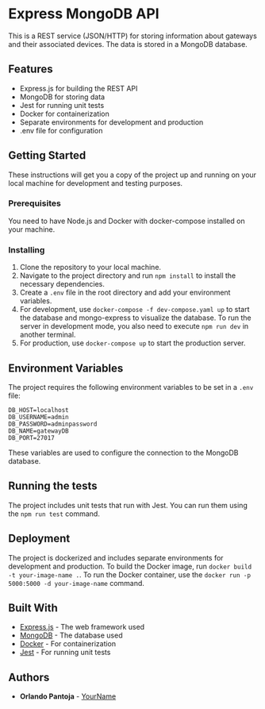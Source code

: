 # Express MongoDB API

This is a REST service (JSON/HTTP) for storing information about gateways and their associated devices. The data is stored in a MongoDB database.

## Features

- Express.js for building the REST API
- MongoDB for storing data
- Jest for running unit tests
- Docker for containerization
- Separate environments for development and production
- .env file for configuration

## Getting Started

These instructions will get you a copy of the project up and running on your local machine for development and testing purposes.

### Prerequisites

You need to have Node.js and Docker with docker-compose installed on your machine.

### Installing

1. Clone the repository to your local machine.
2. Navigate to the project directory and run `npm install` to install the necessary dependencies.
3. Create a `.env` file in the root directory and add your environment variables.
4. For development, use `docker-compose -f dev-compose.yaml up` to start the database and mongo-express to visualize the database. To run the server in development mode, you also need to execute `npm run dev` in another terminal.
5. For production, use `docker-compose up` to start the production server.

## Environment Variables

The project requires the following environment variables to be set in a `.env` file:

```
DB_HOST=localhost
DB_USERNAME=admin
DB_PASSWORD=adminpassword
DB_NAME=gatewayDB
DB_PORT=27017
```

These variables are used to configure the connection to the MongoDB database.

## Running the tests

The project includes unit tests that run with Jest. You can run them using the `npm run test` command.

## Deployment

The project is dockerized and includes separate environments for development and production. To build the Docker image, run `docker build -t your-image-name .`. To run the Docker container, use the `docker run -p 5000:5000 -d your-image-name` command.

## Built With

- [Express.js](https://expressjs.com/) - The web framework used
- [MongoDB](https://www.mongodb.com/) - The database used
- [Docker](https://www.docker.com/) - For containerization
- [Jest](https://jestjs.io/) - For running unit tests

## Authors

- **Orlando Pantoja** - [YourName](https://github.com/OrlandoP97)
